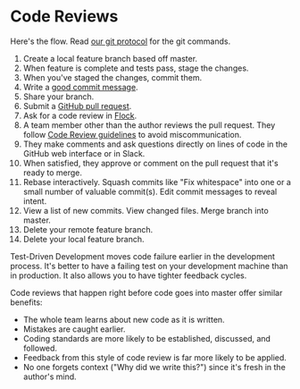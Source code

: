 # Code Reviews

Here's the flow. Read [our git protocol](https://guides.codecarrot.net/protocol) for the git commands.

1. Create a local feature branch based off master.
2. When feature is complete and tests pass, stage the changes.
3. When you've staged the changes, commit them.
4. Write a [good commit message](https://blog.codecarrot.net/5-useful-tips-for-a-better-commit-message).
5. Share your branch.
6. Submit a [GitHub pull request](https://help.github.com/articles/using-pull-requests/).
7. Ask for a code review in [Flock](https://www.flock.com).
8. A team member other than the author reviews the pull request. They follow [Code Review guidelines](https://guides.codecarrot.net/code-review) to avoid miscommunication.
9. They make comments and ask questions directly on lines of code in the GitHub web interface or in Slack.
10. When satisfied, they approve or comment on the pull request that it's ready to merge.
11. Rebase interactively. Squash commits like "Fix whitespace" into one or a small number of valuable commit(s). Edit commit messages to reveal intent.
12. View a list of new commits. View changed files. Merge branch into master.
13. Delete your remote feature branch.
14. Delete your local feature branch.

Test-Driven Development moves code failure earlier in the development process. It's better to have a failing test on your development machine than in production. It also allows you to have tighter feedback cycles.

Code reviews that happen right before code goes into master offer similar benefits:

* The whole team learns about new code as it is written.
* Mistakes are caught earlier.
* Coding standards are more likely to be established, discussed, and followed.
* Feedback from this style of code review is far more likely to be applied.
* No one forgets context ("Why did we write this?") since it's fresh in the author's mind.
